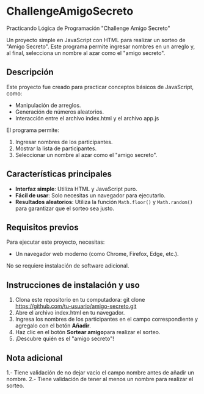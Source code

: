 # ChallengeAmigoSecreto
Practicando Lógica de Programación "Challenge Amigo Secreto"

Un proyecto simple en JavaScript con HTML para realizar un sorteo de "Amigo Secreto". Este programa permite ingresar nombres en un arreglo y, al final, selecciona un nombre al azar como el "amigo secreto".

## Descripción

Este proyecto fue creado para practicar conceptos básicos de JavaScript, como:
- Manipulación de arreglos.
- Generación de números aleatorios.
- Interacción entre el archivo index.html y el archivo app.js 

El programa permite:
1. Ingresar nombres de los participantes.
2. Mostrar la lista de participantes.
3. Seleccionar un nombre al azar como el "amigo secreto".

## Características principales

- **Interfaz simple**: Utiliza HTML y JavaScript puro.
- **Fácil de usar**: Solo necesitas un navegador para ejecutarlo.
- **Resultados aleatorios**: Utiliza la función `Math.floor()` y `Math.random()` para garantizar que el sorteo sea justo.

## Requisitos previos

Para ejecutar este proyecto, necesitas:
- Un navegador web moderno (como Chrome, Firefox, Edge, etc.).

No se requiere instalación de software adicional.

## Instrucciones de instalación y uso

1. Clona este repositorio en tu computadora:
   git clone https://github.com/tu-usuario/amigo-secreto.git
2. Abre el archivo index.html en tu navegador.
3. Ingresa los nombres de los participantes en el campo correspondiente y agregalo con el botón **Añadir**.
4. Haz clic en el botón **Sortear amigo**para realizar el sorteo.
5. ¡Descubre quién es el "amigo secreto"!

## Nota adicional

1.- Tiene validación de no dejar vacío el campo nombre antes de añadir un nombre.
2.- Tiene validación de tener al menos un nombre para realizar el sorteo.
   